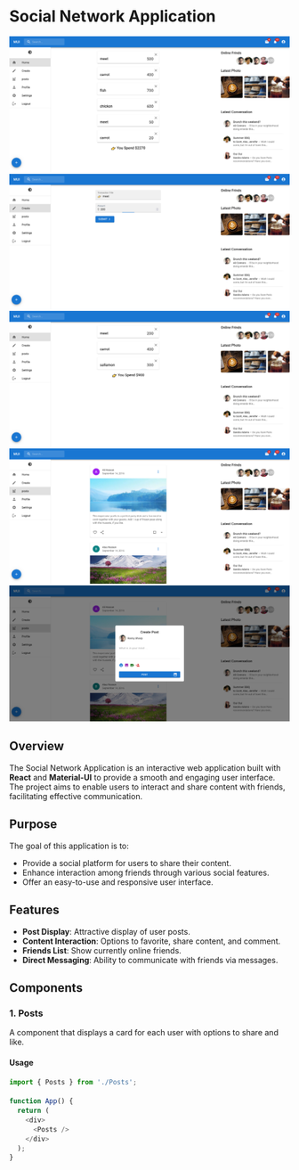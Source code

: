# Social Network Application

![Logo](./public/img/Screen%20Shot%202024-10-26%20at%2000.28.19.png) <!-- Add your logo path here -->
![Logo](./public/img/Screen%20Shot%202024-10-26%20at%2000.29.07.png)
![Logo](./public/img/Screen%20Shot%202024-10-26%20at%2000.29.43.png)
![Logo](./public/img/Screen%20Shot%202024-10-26%20at%2000.29.49.png)
![Logo](./public/img/Screen%20Shot%202024-10-26%20at%2000.30.06.png)
## Overview

The Social Network Application is an interactive web application built with **React** and **Material-UI** to provide a smooth and engaging user interface. The project aims to enable users to interact and share content with friends, facilitating effective communication.

## Purpose

The goal of this application is to:

- Provide a social platform for users to share their content.
- Enhance interaction among friends through various social features.
- Offer an easy-to-use and responsive user interface.

## Features

- **Post Display**: Attractive display of user posts.
- **Content Interaction**: Options to favorite, share content, and comment.
- **Friends List**: Show currently online friends.
- **Direct Messaging**: Ability to communicate with friends via messages.

## Components

### 1. Posts

A component that displays a card for each user with options to share and like.

#### Usage

```javascript
import { Posts } from './Posts';

function App() {
  return (
    <div>
      <Posts />
    </div>
  );
}
